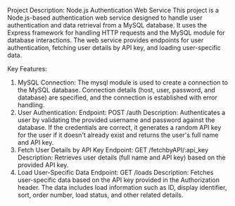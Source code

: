 Project Description: Node.js Authentication Web Service
This project is a Node.js-based authentication web service designed to handle user authentication and data retrieval from a MySQL database. It uses the Express framework for handling HTTP requests and the MySQL module for database interactions. The web service provides endpoints for user authentication, fetching user details by API key, and loading user-specific data.

Key Features:
1. MySQL Connection:
The mysql module is used to create a connection to the MySQL database.
Connection details (host, user, password, and database) are specified, and the connection is established with error handling.
2. User Authentication:
Endpoint: POST /auth
Description: Authenticates a user by validating the provided username and password against the database. If the credentials are correct, it generates a random API key for the user if it doesn't already exist and returns the user's full name and API key.
3. Fetch User Details by API Key
Endpoint: GET /fetchbyAPI/:api_key
Description: Retrieves user details (full name and API key) based on the provided API key.
4. Load User-Specific Data
Endpoint: GET /loads
Description: Fetches user-specific data based on the API key provided in the Authorization header. The data includes load information such as ID, display identifier, sort, order number, load status, and other related details.
